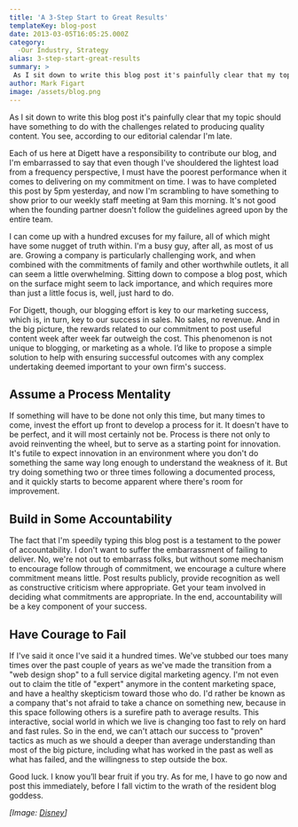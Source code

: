 ```yaml
---
title: 'A 3-Step Start to Great Results'
templateKey: blog-post
date: 2013-03-05T16:05:25.000Z
category: 
  -Our Industry, Strategy
alias: 3-step-start-great-results
summary: > 
 As I sit down to write this blog post it's painfully clear that my topic should have something to do with the challenges related to producing quality content. You see, according to our editorial calendar I'm late.
author: Mark Figart
image: /assets/blog.png
---
```


As I sit down to write this blog post it's painfully clear that my topic should have something to do with the challenges related to producing quality content. You see, according to our editorial calendar I'm late.

Each of us here at Digett have a responsibility to contribute our blog, and I'm embarrassed to say that even though I've shouldered the lightest load from a frequency perspective, I must have the poorest performance when it comes to delivering on my commitment on time. I was to have completed this post by 5pm yesterday, and now I'm scrambling to have something to show prior to our weekly staff meeting at 9am this morning. It's not good when the founding partner doesn't follow the guidelines agreed upon by the entire team.

I can come up with a hundred excuses for my failure, all of which might have some nugget of truth within. I'm a busy guy, after all, as most of us are. Growing a company is particularly challenging work, and when combined with the commitments of family and other worthwhile outlets, it all can seem a little overwhelming. Sitting down to compose a blog post, which on the surface might seem to lack importance, and which requires more than just a little focus is, well, just hard to do. 

For Digett, though, our blogging effort is key to our marketing success, which is, in turn, key to our success in sales. No sales, no revenue. And in the big picture, the rewards related to our commitment to post useful content week after week far outweigh the cost. This phenomenon is not unique to blogging, or marketing as a whole. I’d like to propose a simple solution to help with ensuring successful outcomes with any complex undertaking deemed important to your own firm's success.

Assume a Process Mentality
--------------------------

If something will have to be done not only this time, but many times to come, invest the effort up front to develop a process for it. It doesn't have to be perfect, and it will most certainly not be. Process is there not only to avoid reinventing the wheel, but to serve as a starting point for innovation. It's futile to expect innovation in an environment where you don't do something the same way long enough to understand the weakness of it. But try doing something two or three times following a documented process, and it quickly starts to become apparent where there's room for improvement.

Build in Some Accountability
----------------------------

The fact that I'm speedily typing this blog post is a testament to the power of accountability. I don't want to suffer the embarrassment of failing to deliver. No, we're not out to embarrass folks, but without some mechanism to encourage follow through of commitment, we encourage a culture where commitment means little. Post results publicly, provide recognition as well as constructive criticism where appropriate. Get your team involved in deciding what commitments are appropriate. In the end, accountability will be a key component of your success.

Have Courage to Fail
--------------------

If I've said it once I've said it a hundred times. We've stubbed our toes many times over the past couple of years as we've made the transition from a "web design shop" to a full service digital marketing agency. I'm not even out to claim the title of "expert" anymore in the content marketing space, and have a healthy skepticism toward those who do. I'd rather be known as a company that's not afraid to take a chance on something new, because in this space following others is a surefire path to average results. This interactive, social world in which we live is changing too fast to rely on hard and fast rules. So in the end, we can't attach our success to "proven" tactics as much as we should a deeper than average understanding than most of the big picture, including what has worked in the past as well as what has failed, and the willingness to step outside the box.

Good luck. I know you’ll bear fruit if you try. As for me, I have to go now and post this immediately, before I fall victim to the wrath of the resident blog goddess.

_\[Image: [Disney](http://disney.com)\]_
